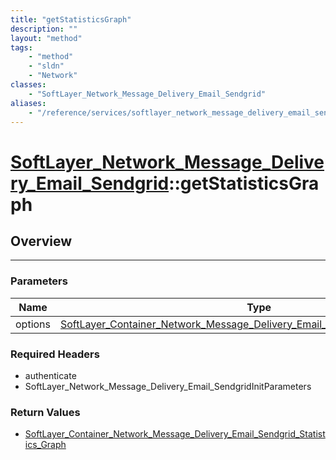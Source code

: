 ```yaml
---
title: "getStatisticsGraph"
description: ""
layout: "method"
tags:
    - "method"
    - "sldn"
    - "Network"
classes:
    - "SoftLayer_Network_Message_Delivery_Email_Sendgrid"
aliases:
    - "/reference/services/softlayer_network_message_delivery_email_sendgrid/getStatisticsGraph"
---
```

# [SoftLayer_Network_Message_Delivery_Email_Sendgrid](/reference/services/SoftLayer_Network_Message_Delivery_Email_Sendgrid)::getStatisticsGraph





## Overview 


-----

### Parameters 
|Name | Type | Description |
| --- | --- | --- |
|options| <a href='/reference/datatypes/SoftLayer_Container_Network_Message_Delivery_Email_Sendgrid_Statistics_Options'>SoftLayer_Container_Network_Message_Delivery_Email_Sendgrid_Statistics_Options </a>| |


### Required Headers
* authenticate
* SoftLayer_Network_Message_Delivery_Email_SendgridInitParameters


### Return Values
* <a href='/reference/datatypes/SoftLayer_Container_Network_Message_Delivery_Email_Sendgrid_Statistics_Graph'>SoftLayer_Container_Network_Message_Delivery_Email_Sendgrid_Statistics_Graph </a>




